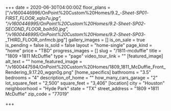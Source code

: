 +++
date = 2020-06-30T04:00:00Z
floor_plans = ["/v1600446996/OnPoint%20Custom%20Homes/9.2_-_Sheet_-_SP01_-_FIRST_FLOOR_xqlo7u.jpg", "/v1600446995/OnPoint%20Custom%20Homes/9.2_-_Sheet_-_SP02_-_SECOND_FLOOR_boih50.jpg", "/v1600446995/OnPoint%20Custom%20Homes/9.2_-_Sheet_-_SP03_-_THIRD_FLOOR_onfmcb.jpg"]
gallery_images = []
is_on_sale = true
is_pending = false
is_sold = false
layout = "home-single"
page_kind = "home"
price = "TBD"
progress_images = []
slug = "/1811-mcduffie"
title = "1809 +1811 McDuffie"
type = "page"
video_tour_link = ""
[featured_image]
alt_text = ""
home_featured_image = "/v1600447594/OnPoint%20Custom%20Homes/1809_1811_McDuffie_Front_Rendering_9.17.20_wgqn0g.png"
[home_specifics]
bathrooms = "3.5"
bedrooms = "4"
description_of_home = ""
how_many_cars_garage = "2"
lot_square_feet = "2,500"
square_feet = "3,406"
[location]
city = "Houston"
neighboorhood = "Hyde Park"
state = "TX"
street_address = "1809 +1811 McDuffie"
zip_code = "77019"

+++
